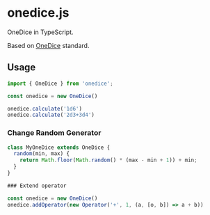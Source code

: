 # onedice.js

OneDice in TypeScript.

Based on [OneDice](https://github.com/OlivOS-Team/onedice) standard.

## Usage

```ts
import { OneDice } from 'onedice';

const onedice = new OneDice()

onedice.calculate('1d6')
onedice.calculate('2d3+3d4')
```

### Change Random Generator

```ts
class MyOneDice extends OneDice {
  random(min, max) {
    return Math.floor(Math.random() * (max - min + 1)) + min;
  }
}

### Extend operator

const onedice = new OneDice()
onedice.addOperator(new Operator('+', 1, (a, [o, b]) => a + b))
```